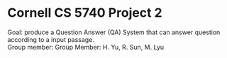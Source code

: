 # Cornell CS 5740 Project 2     

Goal: produce a Question Answer (QA) System that can answer question according to a input passage.    
Group member: Group Member: H. Yu, R. Sun, M. Lyu
